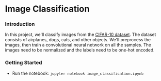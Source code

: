 # Image Classification

### Introduction
In this project, we'll classify images from the [CIFAR-10 dataset](https://www.cs.toronto.edu/~kriz/cifar.html). The dataset consists of airplanes, dogs, cats, and other objects. We'll preprocess the images, then train a convolutional neural network on all the samples. The images need to be normalized and the labels need to be one-hot encoded.

### Getting Started
* Run the notebook: `jupyter notebook image_classification.ipynb`
